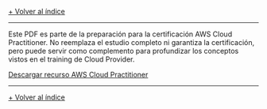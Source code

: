 [+ Volver al índice](../INDICE.md)

---

Este PDF es parte de la preparación para la certificación AWS Cloud Practitioner. No reemplaza el estudio completo ni garantiza la certificación, pero puede servir como complemento para profundizar los conceptos vistos en el training de Cloud Provider.

[Descargar recurso AWS Cloud Practitioner](../DOCUMENTACION/AWS-cloud-practitioner.zip)


---

[+ Volver al índice](../INDICE.md)


